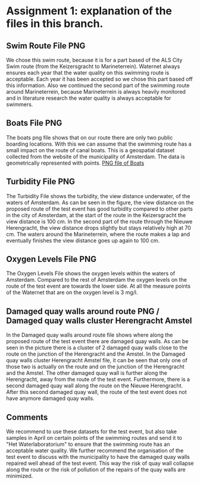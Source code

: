 # Assignment 1: explanation of the files in this branch.

## Swim Route File PNG
We chose this swim route, because it is for a part based of the ALS City Swim route (from the Keizersgracht to Marineterrein). Waternet always ensures each year that the water quality on this swimming route is acceptable. Each year it has been accepted so we chose this part based off this information. Also we continued the second part of the swimming route around Marineterrein, because Marineterrein is always heavily monitored and in literature research the water quality is always acceptable for swimmers. 

## Boats File PNG
The boats png file shows that on our route there are only two public boarding locations. With this we can assume that the swimming route has a small impact on the route of canal boats. This is a geospatial dataset collected from the website of the municipality of Amsterdam. The data is geometrically represented with points. 
[PNG file of Boats](png/boats.png)

## Turbidity File PNG
The Turbidity File shows the turbidity, the view distance underwater, of the waters of Amsterdam. As can be seen in the figure, the view distance on the proposed route of the test event has good turbidity compared to other parts in the city of Amsterdam, at the start of the route in the Keizersgracht the view distance is 100 cm. In the second part of the route through the Nieuwe Herengracht, the view distance drops slightly but stays relatively high at 70 cm. The waters around the Marineterrein, where the route makes a lap and eventually finishes the view distance goes up again to 100 cm.

## Oxygen Levels File PNG
The Oxygen Levels File shows the oxygen levels within the waters of Amsterdam. Compared to the rest of Amsterdam the oxygen levels on the route of the test event are towards the lower side. At all the measure points of the Waternet that are on the oxygen level is 3 mg/l.

## Damaged quay walls around route PNG / Damaged quay walls cluster Herengracht Amstel
In the Damaged quay walls around route file shows where along the proposed route of the test event there are damaged quay walls. As can be seen in the picture there is a cluster of 2 damaged quay walls close to the route on the junction of the Herengracht and the Amstel. In the Damaged quay walls cluster Herengracht Amstel file, it can be seen that only one of those two is actually on the route and on the junction of the Herengracht and the Amstel. The other damaged quay wall is further along the Herengracht, away from the route of the test event. Furthermore, there is a second damaged quay wall along the route on the Nieuwe Herengracht. After this second damaged quay wall, the route of the test event does not have anymore damaged quay walls.

## Comments
We recommend to use these datasets for the test event, but also take samples in April on certain points of the swimming routes and send it to "Het Waterlaboratorium" to ensure that the swimming route has an acceptable water quality. 
We further recommend the organisation of the test event to discuss with the municipality to have the damaged quay walls repaired well ahead of the test event. This way the risk of quay wall collapse along the route or the risk of pollution of the repairs of the quay walls are minimized. 
